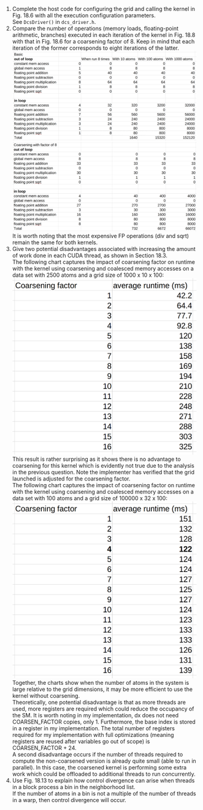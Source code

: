 1) Complete the host code for configuring the grid and calling the kernel in Fig. 18.6 with all the execution configuration parameters.  
See `DcsDriver()` in `dcs_driver.h`.  
2) Compare the number of operations (memory loads, floating-point arithmetic, branches) executed in each iteration of the kernel in Fig. 18.8 with that in Fig. 18.6 for a coarsening factor of 8. Keep in mind that each iteration of the former corresponds to eight iterations of the latter.  
![alt text](image.png)
![alt text](image-2.png)
It is worth noting that the most expensive FP operations (div and sqrt) remain the same for both kernels.  
3) Give two potential disadvantages associated with increasing the amount of work done in each CUDA thread, as shown in Section 18.3.  
The following chart captures the impact of coarsening factor on runtime with the kernel using coarsening and coalesced memory accesses on a data set with 2500 atoms and a grid size of 1000 x 10 x 100:  
![alt text](image-1.png)
This result is rather surprising as it shows there is no advantage to coarsening for this kernel which is evidently not true due to the analysis in the previous question. Note the implementer has verified that the grid launched is adjusted for the coarsening factor.  
The following chart captures the impact of coarsening factor on runtime with the kernel using coarsening and coalesced memory accesses on a data set with 100 atoms and a grid size of 100000 x 32 x 100:  
![alt text](image-3.png)  
Together, the charts show when the number of atoms in the system is large relative to the grid dimensions, it may be more efficient to use the kernel without coarsening.  
Theoretically, one potential disadvantage is that as more threads are used, more registers are required which could reduce the occupancy of the SM. It is worth noting in my implementation, dx does not need COARSEN_FACTOR copies, only 1. Furthermore, the base index is stored in a register in my implementation. The total number of registers required for my implementation with full optimizations (meaning registers are reused after variables go out of scope) is COARSEN_FACTOR + 24.  
A second disadvantage occurs if the number of threads required to compute the non-coarsened version is already quite small (able to run in parallel). In this case, the coarsened kernel is performing some extra work which could be offloaded to additional threads to run concurrently.  
4) Use Fig. 18.13 to explain how control divergence can arise when threads in a block process a bin in the neighborhood list.  
If the number of atoms in a bin is not a multiple of the number of threads in a warp, then control divergence will occur.